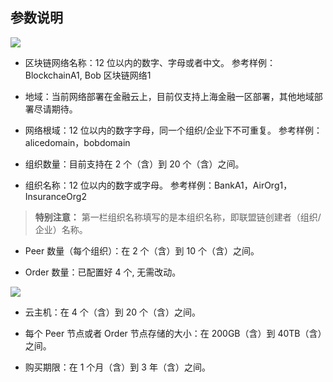 ## 参数说明
![](http://imgcache.tcecqpoc.fsphere.cn/image/main.qcloudimg.com/raw/a6c553533479934022f021a6692f61eb.png)
- 区块链网络名称：12 位以内的数字、字母或者中文。
参考样例：BlockchainA1, Bob 区块链网络1

- 地域：当前网络部署在金融云上，目前仅支持上海金融一区部署，其他地域部署尽请期待。

- 网络根域：12 位以内的数字字母，同一个组织/企业下不可重复。
参考样例：alicedomain，bobdomain

- 组织数量：目前支持在 2 个（含）到 20 个（含）之间。

- 组织名称：12 位以内的数字或字母。
参考样例：BankA1，AirOrg1，InsuranceOrg2
> **特别注意：**
> 第一栏组织名称填写的是本组织名称，即联盟链创建者（组织/企业）名称。

- Peer 数量（每个组织）：在 2 个（含）到 10 个（含）之间。

- Order 数量：已配置好 4 个, 无需改动。

 ![](http://imgcache.tcecqpoc.fsphere.cn/image/main.qcloudimg.com/raw/0b29bcbd265977d5a1e9fe8a4f15e4d8.png)
- 云主机：在 4 个（含）到 20 个（含）之间。

- 每个 Peer 节点或者 Order 节点存储的大小：在 200GB（含）到 40TB（含）之间。

- 购买期限：在 1 个月（含）到 3 年（含）之间。
